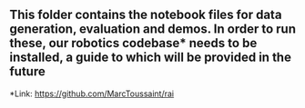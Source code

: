 ## This folder contains the notebook files for data generation, evaluation and demos. In order to run these, our robotics codebase* needs to be installed, a guide to which will be provided in the future

*Link: https://github.com/MarcToussaint/rai